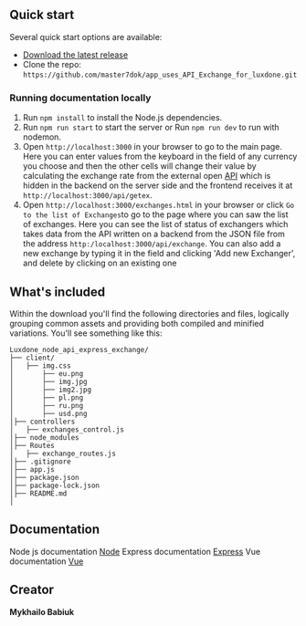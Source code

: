 

## Quick start

Several quick start options are available:

- [Download the latest release](https://github.com/master7dok/app_uses_API_Exchange_for_luxdone)
- Clone the repo: `https://github.com/master7dok/app_uses_API_Exchange_for_luxdone.git`

### Running documentation locally

1. Run `npm install` to install the Node.js dependencies.
2. Run `npm run start` to start the server or Run `npm run dev` to run with nodemon.
3. Open `http://localhost:3000` in your browser to go to the main page.
Here you can enter values from the keyboard in the field of any currency you choose and then the other cells will change their value by calculating the exchange rate from the external open [API](fromhttps://api.exchangeratesapi.io/latest) which is hidden in the backend on the server side and the frontend receives it at `http://localhost:3000/api/getex`.
4. Open `http://localhost:3000/exchanges.html` in your browser or click `Go to the list of Exchanges`to go to the page where you can saw the list of exchanges. Here you can see the list of status of exchangers which takes data from the API written on a backend from the JSON file from the address `http:/localhost:3000/api/exchange`. You can also add a new exchange by typing it in the field and clicking 'Add new Exchanger', and delete by clicking on an existing one 


## What's included

Within the download you'll find the following directories and files, logically grouping common assets and providing both compiled and minified variations. You'll see something like this:

```text
Luxdone_node_api_express_exchange/
├── client/
│   ├── img.css
│       ├── eu.png
│       ├── img.jpg
│       ├── img2.jpg
│       ├── pl.png
│       ├── ru.png
│       ├── usd.png
│├── controllers
│   ├── exchanges_control.js
│├── node_modules
│├── Routes
│   ├── exchange_routes.js
│├── .gitignore
│├── app.js
│├── package.json
│├── package-lock.json
│├── README.md
│   
```



## Documentation

Node js documentation [Node](https://nodejs.org/docs/latest-v13.x/api/) 
Express documentation [Express](https://expressjs.com/ru/starter/installing.html) 
Vue documentation [Vue](https://vuejs.org/v2/guide/) 



## Creator

**Mykhailo Babiuk**



